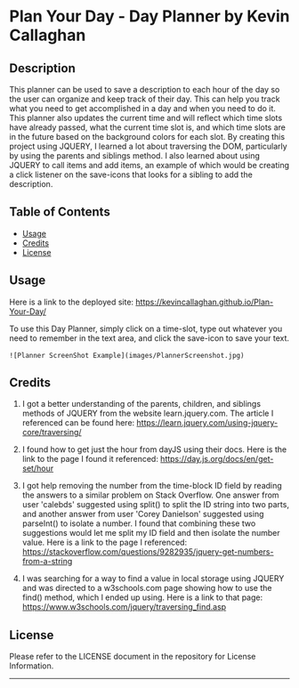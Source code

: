 # Plan Your Day - Day Planner by Kevin Callaghan

## Description

This planner can be used to save a description to each hour of the day so the user can organize and keep track of their day.  This can help you track what you need to get accomplished in a day and when you need to do it.  This planner also updates the current time and will reflect which time slots have already passed, what the current time slot is, and which time slots are in the future based on the background colors for each slot.  By creating this project using JQUERY, I learned a lot about traversing the DOM, particularly by using the parents and siblings method.  I also learned about using JQUERY to call items and add items, an example of which would be creating a click listener on the save-icons that looks for a sibling to add the description.


## Table of Contents

- [Usage](#usage)
- [Credits](#credits)
- [License](#license)

## Usage

Here is a link to the deployed site: https://kevincallaghan.github.io/Plan-Your-Day/ 

To use this Day Planner, simply click on a time-slot, type out whatever you need to remember in the text area, and click the save-icon to save your text.

    ![Planner ScreenShot Example](images/PlannerScreenshot.jpg)


## Credits

1. I got a better understanding of the parents, children, and siblings methods of JQUERY from the website learn.jquery.com.  The article I referenced can be found here: https://learn.jquery.com/using-jquery-core/traversing/ 

2. I found how to get just the hour from dayJS using their docs.  Here is the link to the page I found it referenced: https://day.js.org/docs/en/get-set/hour 

3. I got help removing the number from the time-block ID field by reading the answers to a similar problem on Stack Overflow.  One answer from user 'calebds' suggested using split() to split the ID string into two parts, and another answer from user 'Corey Danielson' suggested using parseInt() to isolate a number.  I found that combining these two suggestions would let me split my ID field and then isolate the number value.  Here is a link to the page I referenced: https://stackoverflow.com/questions/9282935/jquery-get-numbers-from-a-string 

4. I was searching for a way to find a value in local storage using JQUERY and was directed to a w3schools.com page showing how to use the find() method, which I ended up using.  Here is a link to that page: https://www.w3schools.com/jquery/traversing_find.asp 


## License

Please refer to the LICENSE document in the repository for License Information.

---
